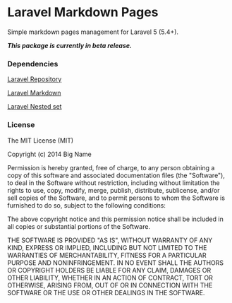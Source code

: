 # Laravel Markdown Pages

Simple markdown pages management for Laravel 5 (5.4+).

***This package is currently in beta release.***

### Dependencies
[Laravel Repository](https://github.com/afrittella/laravel-repository)

[Laravel Markdown](https://github.com/GrahamCampbell/Laravel-Markdown)

[Laravel Nested set](https://github.com/lazychaser/laravel-nestedset)

### License
The MIT License (MIT)

Copyright (c) 2014 Big Name

Permission is hereby granted, free of charge, to any person obtaining a copy
of this software and associated documentation files (the "Software"), to deal
in the Software without restriction, including without limitation the rights
to use, copy, modify, merge, publish, distribute, sublicense, and/or sell
copies of the Software, and to permit persons to whom the Software is
furnished to do so, subject to the following conditions:

The above copyright notice and this permission notice shall be included in
all copies or substantial portions of the Software.

THE SOFTWARE IS PROVIDED "AS IS", WITHOUT WARRANTY OF ANY KIND, EXPRESS OR
IMPLIED, INCLUDING BUT NOT LIMITED TO THE WARRANTIES OF MERCHANTABILITY,
FITNESS FOR A PARTICULAR PURPOSE AND NONINFRINGEMENT. IN NO EVENT SHALL THE
AUTHORS OR COPYRIGHT HOLDERS BE LIABLE FOR ANY CLAIM, DAMAGES OR OTHER
LIABILITY, WHETHER IN AN ACTION OF CONTRACT, TORT OR OTHERWISE, ARISING FROM,
OUT OF OR IN CONNECTION WITH THE SOFTWARE OR THE USE OR OTHER DEALINGS IN
THE SOFTWARE.
